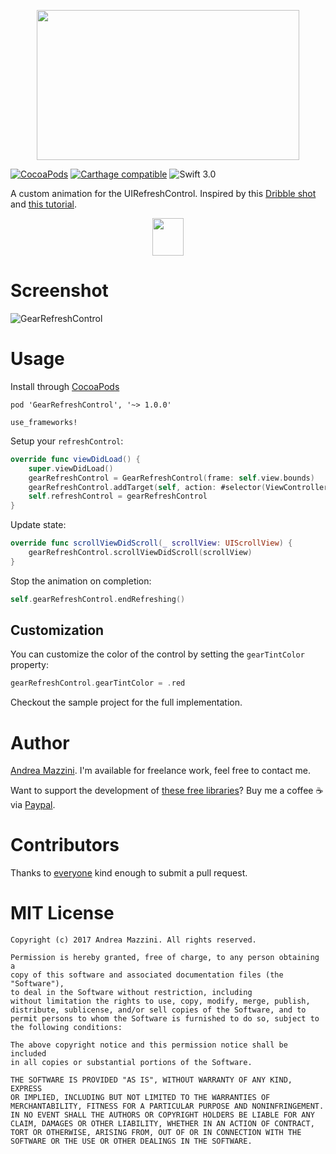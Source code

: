 <p align="center">
  <img width="420" height="240" src="assets/logo.png"/>
</p>

[![CocoaPods](https://cocoapod-badges.herokuapp.com/v/GearRefreshControl/badge.svg)](http://cocoapods.org/?q=gearrefreshcontrol)
[![Carthage compatible](https://img.shields.io/badge/Carthage-compatible-4BC51D.svg?style=flat)](https://github.com/Carthage/Carthage)
![Swift 3.0](https://img.shields.io/badge/swift-3.0-orange.svg)

A custom animation for the UIRefreshControl. Inspired by this [Dribble shot](https://dribbble.com/shots/1974767-gear-powered-pull-to-refresh-animation?list=animated&sort=popular&timeframe=now&offset=19) and [this tutorial](http://www.jackrabbitmobile.com/design/ios-custom-pull-to-refresh-control/).

<p align="center">
  <a href='https://appetize.io/app/a9042664hahfqdukecqy1hqzpw' alt='Live demo'>
    <img width="50" height="60" src="assets/demo.png"/>
  </a>
</p>

# Screenshot
![GearRefreshControl](https://raw.githubusercontent.com/andreamazz/GearRefreshControl/master/assets/screenshot.gif)

# Usage
Install through [CocoaPods](http://cocoapods.org)

```
pod 'GearRefreshControl', '~> 1.0.0'

use_frameworks!
```

Setup your `refreshControl`:

```swift
override func viewDidLoad() {
    super.viewDidLoad()
    gearRefreshControl = GearRefreshControl(frame: self.view.bounds)
    gearRefreshControl.addTarget(self, action: #selector(ViewController.refresh), for: UIControlEvents.valueChanged)
    self.refreshControl = gearRefreshControl
}
```

Update state:

```swift
override func scrollViewDidScroll(_ scrollView: UIScrollView) {
    gearRefreshControl.scrollViewDidScroll(scrollView)
}
```

Stop the animation on completion:
```swift
self.gearRefreshControl.endRefreshing()
```

## Customization

You can customize the color of the control by setting the `gearTintColor` property:

```swift
gearRefreshControl.gearTintColor = .red
```

Checkout the sample project for the full implementation.

# Author
[Andrea Mazzini](https://twitter.com/theandreamazz). I'm available for freelance work, feel free to contact me.

Want to support the development of [these free libraries](https://cocoapods.org/owners/734)? Buy me a coffee ☕️ via [Paypal](https://www.paypal.me/andreamazzini).  

# Contributors
Thanks to [everyone](https://github.com/andreamazz/GearRefreshControl/graphs/contributors) kind enough to submit a pull request.

# MIT License

	Copyright (c) 2017 Andrea Mazzini. All rights reserved.

	Permission is hereby granted, free of charge, to any person obtaining a
	copy of this software and associated documentation files (the "Software"),
	to deal in the Software without restriction, including
	without limitation the rights to use, copy, modify, merge, publish,
	distribute, sublicense, and/or sell copies of the Software, and to
	permit persons to whom the Software is furnished to do so, subject to
	the following conditions:

	The above copyright notice and this permission notice shall be included
	in all copies or substantial portions of the Software.

	THE SOFTWARE IS PROVIDED "AS IS", WITHOUT WARRANTY OF ANY KIND, EXPRESS
	OR IMPLIED, INCLUDING BUT NOT LIMITED TO THE WARRANTIES OF
	MERCHANTABILITY, FITNESS FOR A PARTICULAR PURPOSE AND NONINFRINGEMENT.
	IN NO EVENT SHALL THE AUTHORS OR COPYRIGHT HOLDERS BE LIABLE FOR ANY
	CLAIM, DAMAGES OR OTHER LIABILITY, WHETHER IN AN ACTION OF CONTRACT,
	TORT OR OTHERWISE, ARISING FROM, OUT OF OR IN CONNECTION WITH THE
	SOFTWARE OR THE USE OR OTHER DEALINGS IN THE SOFTWARE.
